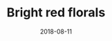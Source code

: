 ---
title: Bright red florals
date: 2018-08-11
caption: A set of long, almond-shaped acrylic nails, painted with a bright red color, and accented with bright red, purple, and black florals
img: /images/nails/bright-red-floral.jpg
---